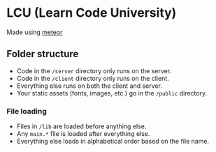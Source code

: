 # LCU (Learn Code University)

Made using [meteor](http://meteor.com)

## Folder structure
- Code in the `/server` directory only runs on the server.
- Code in the `/client` directory only runs on the client.
- Everything else runs on both the client and server.
- Your static assets (fonts, images, etc.) go in the `/public` directory.

### File loading
- Files in `/lib` are loaded before anything else.
- Any `main.*` file is loaded after everything else.
- Everything else loads in alphabetical order based on the file name.